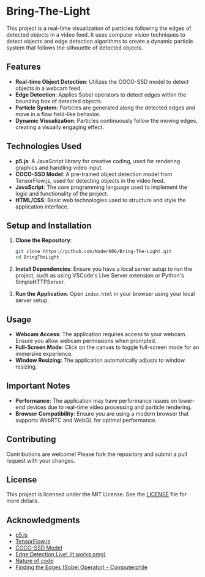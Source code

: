 # Bring-The-Light

This project is a real-time visualization of particles following the edges of detected objects in a video feed. It uses computer vision techniques to detect objects and edge detection algorithms to create a dynamic particle system that follows the silhouette of detected objects.

## Features

- **Real-time Object Detection**: Utilizes the COCO-SSD model to detect objects in a webcam feed.
- **Edge Detection**: Applies Sobel operators to detect edges within the bounding box of detected objects.
- **Particle System**: Particles are generated along the detected edges and move in a flow field-like behavior.
- **Dynamic Visualization**: Particles continuously follow the moving edges, creating a visually engaging effect.

## Technologies Used

- **p5.js**: A JavaScript library for creative coding, used for rendering graphics and handling video input.
- **COCO-SSD Model**: A pre-trained object detection model from TensorFlow.js, used for detecting objects in the video feed.
- **JavaScript**: The core programming language used to implement the logic and functionality of the project.
- **HTML/CSS**: Basic web technologies used to structure and style the application interface.

## Setup and Installation

1. **Clone the Repository**: 
   ```bash
   git clone https://github.com/Nader606/Bring-The-Light.git
   cd BringTheLight
   ```

2. **Install Dependencies**: 
   Ensure you have a local server setup to run the project, such as using VSCode's Live Server extension or Python's SimpleHTTPServer.

3. **Run the Application**: 
   Open `index.html` in your browser using your local server setup.

## Usage

- **Webcam Access**: The application requires access to your webcam. Ensure you allow webcam permissions when prompted.
- **Full-Screen Mode**: Click on the canvas to toggle full-screen mode for an immersive experience.
- **Window Resizing**: The application automatically adjusts to window resizing.

## Important Notes

- **Performance**: The application may have performance issues on lower-end devices due to real-time video processing and particle rendering.
- **Browser Compatibility**: Ensure you are using a modern browser that supports WebRTC and WebGL for optimal performance.

## Contributing

Contributions are welcome! Please fork the repository and submit a pull request with your changes.

## License

This project is licensed under the MIT License. See the [LICENSE](LICENSE) file for more details.

## Acknowledgments

- [p5.js](https://p5js.org/)
- [TensorFlow.js](https://www.tensorflow.org/js)
- [COCO-SSD Model](https://github.com/tensorflow/tfjs-models/tree/master/coco-ssd)
- [Edge Detection Live! (it works omg)](https://editor.p5js.org/maalvikabhat2027/sketches/RgdVO9_yI)
- [Nature of code](https://natureofcode.com/)
- [Finding the Edges (Sobel Operator) - Computerphile](https://www.youtube.com/watch?v=uihBwtPIBxM)
